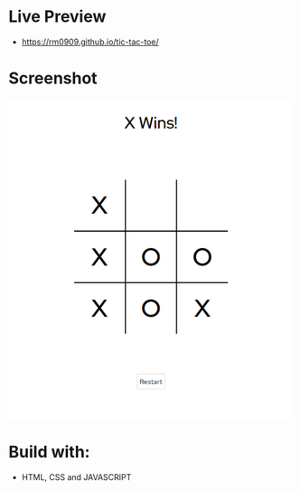 # Live Preview
- https://rm0909.github.io/tic-tac-toe/

# Screenshot
![](./screenshot/Screenshot_1.png)

# Build with:
- HTML, CSS and JAVASCRIPT